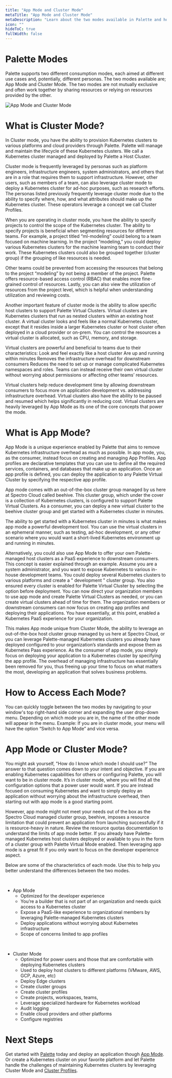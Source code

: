 ```yaml
---
title: "App Mode and Cluster Mode"
metaTitle: "App Mode and Cluster Mode"
metaDescription: "Learn about the two modes available in Palette and how they benefit your Kubernetes experience."
icon: ""
hideToC: true
fullWidth: false
---
```


# Palette Modes
Palette supports two different consumption modes, each aimed at different use cases and, potentially, different personas. The two modes available are; App Mode and Cluster Mode.  The two modes are not mutually exclusive and often work together by sharing resources or relying on resources provided by the other. 

![App Mode and Cluster Mode](/docs_introduction_palette-modes.png)

# What is Cluster Mode?

In Cluster mode, you have the ability to provision Kubernetes clusters to various platforms and cloud providers through Palette. Palette will manage and maintain the lifecycle of these Kubernetes clusters. We call a Kubernetes cluster managed and deployed by Palette a Host Cluster. 

Cluster mode is frequently leveraged by personas such as platform engineers, infrastructure engineers, system administrators, and others that are in a role that requires them to support infrastructure. However, other users, such as members of a team, can also leverage cluster mode to deploy a Kubernetes cluster for ad-hoc purposes, such as research efforts. The personas listed previously frequently leverage cluster mode due to the ability to specify where, how, and what attributes should make up the Kubernetes cluster. These operators leverage a concept we call Cluster Profiles.

When you are operating in cluster mode, you have the ability to specify projects to control the scope of the Kubernetes cluster. The ability to specify projects is beneficial when segmenting resources for different teams. For example, a project titled “ml-modeling” could belong to a team focused on machine learning. In the project “modeling,” you could deploy various Kubernetes clusters for the machine learning team to conduct their work. These Kubernetes clusters could also be grouped together (cluster group) if the grouping of like resources is needed.  

Other teams could be prevented from accessing the resources that belong to the project “modeling” by not being a member of the project. Palette offers resource-based access control (RBAC) that enables more fine-grained control of resources.  Lastly, you can also view the utilization of resources from the project level, which is helpful when understanding utilization and reviewing costs.

Another important feature of cluster mode is the ability to allow specific host clusters to support Palette Virtual Clusters. Virtual clusters are Kubernetes clusters that run as nested clusters within an existing host cluster. A virtual cluster looks and feels like a normal Kubernetes cluster, except that it resides inside a larger Kubernetes cluster or host cluster often deployed in a cloud provider or on-prem.  You can control the resources a virtual cluster is allocated, such as CPU, memory, and storage. 

Virtual clusters are powerful and beneficial to teams due to their characteristics:
Look and feel exactly like a host cluster
Are up and running within minutes
Removes the infrastructure overhead for downstream consumers
Reduces the need to set up or manage complicated Kubernetes namespaces and roles. Teams can instead receive their own virtual cluster without worrying about permissions or affecting other teams’ resources.

Virtual clusters help reduce development time by allowing downstream consumers to focus more on application development vs. addressing infrastructure overhead. Virtual clusters also have the ability to be paused and resumed which helps significantly in reducing cost. Virtual clusters are heavily leveraged by App Mode as its one of the core concepts that power the mode. 


# What is App Mode?

App Mode is a unique experience enabled by Palette that aims to remove Kubernetes infrastructure overhead as much as possible. In app mode, you, as the consumer, instead focus on creating and managing App Profiles. App profiles are declarative templates that you can use to define all the required services, containers, and databases that make up an application. Once an app profile is defined, you can deploy the application to any Palette Virtual Cluster by specifying the respective app profile.

App mode comes with an out-of-the-box cluster group managed by us here at Spectro Cloud called beehive.  This cluster group, which under the cover is a collection of Kubernetes clusters, is configured to support Palette Virtual Clusters. As a consumer, you can deploy a new virtual cluster to the beehive cluster group and get started with a Kubernetes cluster in minutes. 

The ability to get started with a Kubernetes cluster in minutes is what makes app mode a powerful development tool. You can use the virtual clusters in an ephemeral manner, such as testing, ad-hoc development, or any other scenario where you would want a short-lived Kubernetes environment up and running in minutes.  

Alternatively, you could also use App Mode to offer your own Palette-managed host clusters as a PaaS experience to downstream consumers. This concept is easier explained through an example. Assume you are a system administrator, and you want to expose Kubernetes to various in-house development teams. You could deploy several Kubernetes clusters to various platforms and create a " development " cluster group. You also ensured every cluster is enabled for Palette Virtual Cluster by selecting the option before deployment. You can now direct your organization members to use app mode and create Palette Virtual Clusters as needed, or you can create virtual clusters ahead of time for them. The organization members or downstream consumers can now focus on creating app profiles and deploying their applications. You have essentially, at this point, enabled a Kubernetes PaaS experience for your organization.

This makes App mode unique from Cluster Mode, the ability to leverage an out-of-the-box host cluster group managed by us here at Spectro Cloud, or you can leverage Palette-managed Kubernetes clusters you already have deployed configured to your organization’s standards and expose them as Kubernetes Paas experience. As the consumer of app mode, you simply focus on deploying your application to a Kubernetes cluster by specifying the app profile. The overhead of managing infrastructure has essentially been removed for you, thus freeing up your time to focus on what matters the most, developing an application that solves business problems.   


# How to Access Each Mode? 

You can quickly toggle between the two modes by navigating to your window's top right-hand side corner and expanding the user drop-down menu. Depending on which mode you are in, the name of the other mode will appear in the menu. Example: If you are in cluster mode, your menu will have the option “Switch to App Mode” and vice versa. 
 

# App Mode or Cluster Mode?

You might ask yourself, "How do I know which mode I should use?” The answer to that question comes down to your intent and objective. If you are enabling Kubernetes capabilities for others or configuring Palette, you will want to be in cluster mode. It’s in cluster mode, where you will find all the configuration options that a power user would want. If you are instead focused on consuming Kubernetes and want to simply deploy an application without worrying about the infrastructure overhead, then starting out with app mode is a good starting point. 
 
However, app mode might not meet your needs out of the box as the Spectro Cloud managed cluster group, beehive, imposes a resource limitation that could prevent an application from launching successfully if it is resource-heavy in nature. Review the resource quotas documentation to understand the limits of app mode better.  If you already have Palette-managed Kubernetes host clusters deployed or available to you in the form of a cluster group with Palette Virtual Mode enabled.  Then leveraging app mode is a great fit if you only want to focus on the developer experience aspect.

Below are some of the characteristics of each mode. Use this to help you better understand the differences between the two modes. 

<br />

- App Mode 
    - Optimized for the developer experience
    - You’re a builder that is not part of an organization and needs quick access to a Kubernetes cluster
    - Expose a PaaS-like experience to organizational members by leveraging Palette-managed Kubernetes clusters
    - Deploy applications without worrying about Kubernetes infrastructure
    - Scope of concerns limited to app profiles

<br />

- Cluster Mode
    - Optimized for power users and those that are comfortable with deploying Kubernetes clusters
    - Used to deploy host clusters to different platforms (VMware, AWS, GCP, Azure, etc)
    - Deploy Edge clusters
    - Create cluster groups
    - Create cluster profiles
    - Create projects, workspaces, teams, 
    - Leverage specialized hardware for Kubernetes workload
    - Audit logging
    - Enable cloud providers and other platforms
    - Configure registries


# Next Steps

Get started with [Palette](https://console.spectrocloud.com/) today and deploy an application though [App Mode](/devx). Or create a Kubernetes cluster on your favorite platform and let Palette handle the challenges of maintaining Kubernetes clusters by leveraging Cluster Mode and [Cluster Profiles](/cluster-profiles).